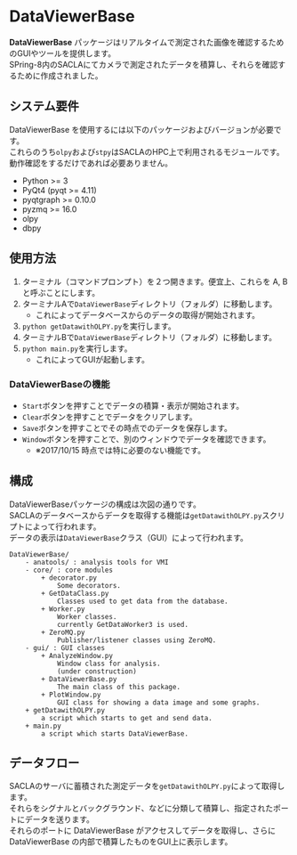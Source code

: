DataViewerBase
=====

__DataViewerBase__ パッケージはリアルタイムで測定された画像を確認するためのGUIやツールを提供します。   
SPring-8内のSACLAにてカメラで測定されたデータを積算し、それらを確認するために作成されました。   

## システム要件
DataViewerBase を使用するには以下のパッケージおよびバージョンが必要です。   
これらのうち`olpy`および`stpy`はSACLAのHPC上で利用されるモジュールです。   
動作確認をするだけであれば必要ありません。   

* Python >= 3
* PyQt4 (pyqt >= 4.11)
* pyqtgraph >= 0.10.0
* pyzmq >= 16.0
* olpy
* dbpy

## 使用方法
1. ターミナル（コマンドプロンプト）を２つ開きます。便宜上、これらを A, B と呼ぶことにします。
1. ターミナルAで`DataViewerBase`ディレクトリ（フォルダ）に移動します。
    + これによってデータベースからのデータの取得が開始されます。
1. `python getDatawithOLPY.py`を実行します。
1. ターミナルBで`DataViewerBase`ディレクトリ（フォルダ）に移動します。
1. `python main.py`を実行します。
    + これによってGUIが起動します。

### DataViewerBaseの機能
* `Start`ボタンを押すことでデータの積算・表示が開始されます。
* `Clear`ボタンを押すことでデータをクリアします。
* `Save`ボタンを押すことでその時点でのデータを保存します。
* `Window`ボタンを押すことで、別のウィンドウでデータを確認できます。
    + &#8251;2017/10/15 時点では特に必要のない機能です。

## 構成
DataViewerBaseパッケージの構成は次図の通りです。   
SACLAのデータベースからデータを取得する機能は`getDatawithOLPY.py`スクリプトによって行われます。   
データの表示は`DataViewerBase`クラス（GUI）によって行われます。   

```
DataViewerBase/
    - anatools/ : analysis tools for VMI
    - core/ : core modules
        + decorator.py
            Some decorators.
        + GetDataClass.py
            Classes used to get data from the database.
        + Worker.py
            Worker classes.
            currently GetDataWorker3 is used.
        + ZeroMQ.py
            Publisher/listener classes using ZeroMQ.
    - gui/ : GUI classes
        + AnalyzeWindow.py
            Window class for analysis.
            (under construction)
        + DataViewerBase.py
            The main class of this package.
        + PlotWindow.py
            GUI class for showing a data image and some graphs.
    + getDatawithOLPY.py
        a script which starts to get and send data.
    + main.py
        a script which starts DataViewerBase.
```   

## データフロー
SACLAのサーバに蓄積された測定データを`getDatawithOLPY.py`によって取得します。   
それらをシグナルとバックグラウンド、などに分類して積算し、指定されたポートにデータを送ります。   
それらのポートに DataViewerBase がアクセスしてデータを取得し、さらに DataViewerBase の内部で積算したものをGUI上に表示します。   
